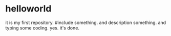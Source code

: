 # helloworld
it is my first repository.
#include something.
and description something. and typing some coding.
yes. it's done.

